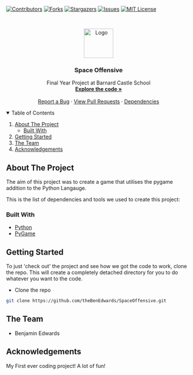 [![Contributors][contributors-shield]][contributors-url]
[![Forks][forks-shield]][forks-url]
[![Stargazers][stars-shield]][stars-url]
[![Issues][issues-shield]][issues-url]
[![MIT License][license-shield]][license-url]

<!-- PROJECT LOGO -->
<br />
<p align="center">
  <a href="https://github.com/theBenEdwards/">
    <img src="Spaceship.png" alt="Logo" width="80" height="80">
  </a>

  <h3 align="center">Space Offensive</h3>

  <p align="center">
    Final Year Project at Barnard Castle School
    <br />
    <a href="https://github.com/TheBenEdwards/SpaceOffensive"><strong>Explore the code »</strong></a>
    <br />
    <br />
    <a href="https://github.com/TheBenEdwards/SpaceOffensive/issues">Report a Bug</a>
    ·
    <a href="https://github.com/TheBenEdwards/SpaceOffensive/pulls">View Pull Requests</a>
    ·
    <a href="https://github.com/TheBenEdwards/SpaceOffensive/dependencies">Dependencies</a>
  </p>
</p>

<!-- TABLE OF CONTENTS -->
<details open="open">
  <summary>Table of Contents</summary>
  <ol>
    <li>
      <a href="#about-the-project">About The Project</a>
      <ul>
        <li><a href="#built-with">Built With</a></li>
      </ul>
    </li>
    <li>
      <a href="#getting-started">Getting Started</a>
    </li>
    <li><a href="#the-team">The Team</a></li>
     <li><a href="#acknowledgements">Acknowledgements</a></li>
  </ol>
</details>

<!-- ABOUT THE PROJECT -->

## About The Project

The aim of this project was to create a game that utilises the pygame addition to the Python Langauge.

This is the list of dependencies and tools we used to create this project:

### Built With

-   [Python](https://www.python.org/)
-   [PyGame](https://www.pygame.org/)

<!-- GETTING STARTED -->

## Getting Started

To just 'check out' the project and see how we got the code to work, clone the repo. This will create a completely detached directory for you to do whatever you want to the code.

-   Clone the repo

```sh
git clone https://github.com/theBenEdwards/SpaceOffensive.git
```

<!-- THE TEAM -->

## The Team

<ul>
  <li>Benjamin Edwards</li>
</ul>

<!-- ACKNOWLEDGEMENTS -->

## Acknowledgements

My First ever coding project! A lot of fun!

<!-- MARKDOWN LINKS & IMAGES -->

[contributors-shield]: https://img.shields.io/github/contributors/theBenEdwards/SpaceOffensive.svg?style=for-the-badge
[contributors-url]: https://github.com/theBenEdwards/SpaceOffensive/graphs/contributors
[forks-shield]: https://img.shields.io/github/forks/theBenEdwards/SpaceOffensive.svg?style=for-the-badge
[forks-url]: https://github.com/theBenEdwards/SpaceOffensive/network/members
[stars-shield]: https://img.shields.io/github/stars/theBenEdwards/SpaceOffensive.svg?style=for-the-badge
[stars-url]: https://github.com/theBenEdwards/SpaceOffensive/stargazers
[issues-shield]: https://img.shields.io/github/issues/theBenEdwards/SpaceOffensive.svg?style=for-the-badge
[issues-url]: https://github.com/theBenEdwards/SpaceOffensive/issues
[license-shield]: https://img.shields.io/github/license/theBenEdwards/SpaceOffensive.svg?style=for-the-badge
[license-url]: https://github.com/theBenEdwards/SpaceOffensive/blob/main/LICENSE.txt
